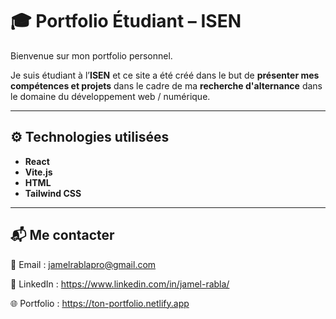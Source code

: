 # 🎓 Portfolio Étudiant – ISEN

Bienvenue sur mon portfolio personnel.

Je suis étudiant à l’**ISEN** et ce site a été créé dans le but de **présenter mes compétences et projets** dans le cadre de ma **recherche d'alternance** dans le domaine du développement web / numérique.

---

## ⚙️ Technologies utilisées

- **React**
- **Vite.js**
- **HTML**
- **Tailwind CSS**

---

## 📬 Me contacter

📧 Email : jamelrablapro@gmail.com

💼 LinkedIn : https://www.linkedin.com/in/jamel-rabla/

🌐 Portfolio : https://ton-portfolio.netlify.app